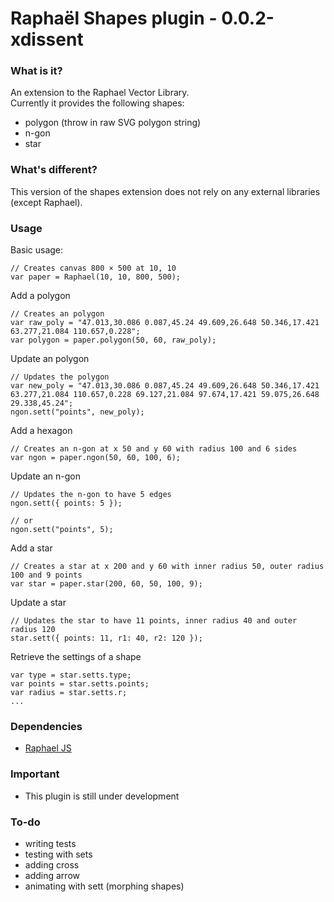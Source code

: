 # Raphaël Shapes plugin - 0.0.2-xdissent

### What is it?
An extension to the Raphael Vector Library.<br/>
Currently it provides the following shapes:<br/>
- polygon (throw in raw SVG polygon string)<br/>
- n-gon<br/>
- star

### What's different?
This version of the shapes extension does not rely on any external libraries (except Raphael).

### Usage

Basic usage:

    // Creates canvas 800 × 500 at 10, 10
    var paper = Raphael(10, 10, 800, 500);

Add a polygon

    // Creates an polygon
    var raw_poly = "47.013,30.086 0.087,45.24 49.609,26.648 50.346,17.421 63.277,21.084 110.657,0.228";
    var polygon = paper.polygon(50, 60, raw_poly);

Update an polygon

    // Updates the polygon
    var new_poly = "47.013,30.086 0.087,45.24 49.609,26.648 50.346,17.421 63.277,21.084 110.657,0.228 69.127,21.084 97.674,17.421 59.075,26.648 29.338,45.24";
    ngon.sett("points", new_poly);

Add a hexagon

    // Creates an n-gon at x 50 and y 60 with radius 100 and 6 sides
    var ngon = paper.ngon(50, 60, 100, 6);

Update an n-gon

    // Updates the n-gon to have 5 edges
    ngon.sett({ points: 5 });
    
    // or
    ngon.sett("points", 5);

Add a star

    // Creates a star at x 200 and y 60 with inner radius 50, outer radius 100 and 9 points
    var star = paper.star(200, 60, 50, 100, 9);

Update a star

    // Updates the star to have 11 points, inner radius 40 and outer radius 120
    star.sett({ points: 11, r1: 40, r2: 120 });

Retrieve the settings of a shape
    
    var type = star.setts.type;
    var points = star.setts.points;
    var radius = star.setts.r;
    ...

### Dependencies
- [Raphael JS](http://raphaeljs.com/)

### Important
- This plugin is still under development

### To-do
- writing tests
- testing with sets
- adding cross
- adding arrow
- animating with sett (morphing shapes)